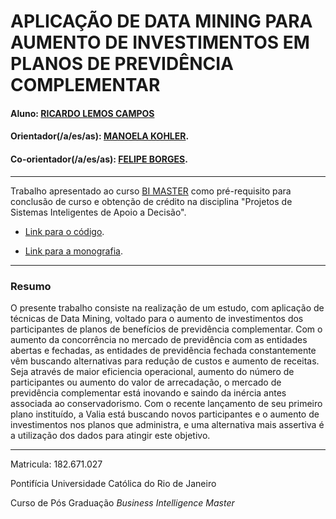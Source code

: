 # APLICAÇÃO DE DATA MINING PARA AUMENTO DE INVESTIMENTOS EM PLANOS DE PREVIDÊNCIA COMPLEMENTAR

#### Aluno: [RICARDO LEMOS CAMPOS](https://github.com/rlcampos/Projeto-Final_BI-Master-2018.2_Ricardo-Campos)
#### Orientador(/a/es/as): [MANOELA KOHLER](https://github.com/manoelakohler).
#### Co-orientador(/a/es/as): [FELIPE BORGES](https://github.com/FelipeBorgesC).


---

Trabalho apresentado ao curso [BI MASTER](https://ica.puc-rio.ai/bi-master) como pré-requisito para conclusão de curso e obtenção de crédito na disciplina "Projetos de Sistemas Inteligentes de Apoio a Decisão".

- [Link para o código](https://github.com/rlcampos/Projeto-Final_BI-Master-2018.2_Ricardo-Campos).

- [Link para a monografia](https://github.com/rlcampos/Projeto-Final_BI-Master-2018.2_Ricardo-Campos/blob/main/PUC-RIO_BI_Master-Monografia-Ricardo_Lemos_Campos.pdf).

---

### Resumo

<!-- trocar o texto abaixo pelo resumo do trabalho -->

O presente trabalho consiste na realização de um estudo, com aplicação de técnicas de Data Mining, voltado para o aumento de investimentos dos participantes de planos de benefícios de previdência complementar. Com o aumento da concorrência no mercado de previdência com as entidades abertas e fechadas, as entidades de previdência fechada constantemente vêm buscando alternativas para redução de custos e aumento de receitas. Seja através de maior eficiencia operacional, aumento do número de participantes ou aumento do valor de arrecadação, o mercado de previdência complementar está inovando e saindo da inércia antes associada ao conservadorismo. Com o recente lançamento de seu primeiro plano instituído, a Valia está buscando novos participantes e o aumento de investimentos nos planos que administra, e uma alternativa mais assertiva é a utilização dos dados para atingir este objetivo.

---

Matricula: 182.671.027

Pontifícia Universidade Católica do Rio de Janeiro

Curso de Pós Graduação *Business Intelligence Master*
